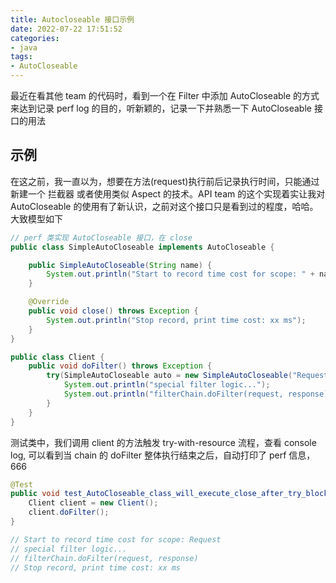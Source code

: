 ```yaml
---
title: Autocloseable 接口示例
date: 2022-07-22 17:51:52
categories:
- java
tags:
- AutoCloseable
---
```


最近在看其他 team 的代码时，看到一个在 Filter 中添加 AutoCloseable 的方式来达到记录 perf log 的目的，听新颖的，记录一下并熟悉一下 AutoCloseable 接口的用法

## 示例

在这之前，我一直以为，想要在方法(request)执行前后记录执行时间，只能通过新建一个 拦截器 或者使用类似 Aspect 的技术。API team 的这个实现着实让我对 AutoCloseable 的使用有了新认识，之前对这个接口只是看到过的程度，哈哈。大致模型如下

```java
// perf 类实现 AutoCloseable 接口，在 close
public class SimpleAutoCloseable implements AutoCloseable {

    public SimpleAutoCloseable(String name) {
        System.out.println("Start to record time cost for scope: " + name);
    }

    @Override
    public void close() throws Exception {
        System.out.println("Stop record, print time cost: xx ms");
    }
}

public class Client {
    public void doFilter() throws Exception {
        try(SimpleAutoCloseable auto = new SimpleAutoCloseable("Request")) {
            System.out.println("special filter logic...");
            System.out.println("filterChain.doFilter(request, response)");
        }
    }
}
```

测试类中，我们调用 client 的方法触发 try-with-resource 流程，查看 console log, 可以看到当 chain 的 doFilter 整体执行结束之后，自动打印了 perf 信息，666

```java
@Test
public void test_AutoCloseable_class_will_execute_close_after_try_block() throws Exception {
    Client client = new Client();
    client.doFilter();
}

// Start to record time cost for scope: Request
// special filter logic...
// filterChain.doFilter(request, response)
// Stop record, print time cost: xx ms
```

